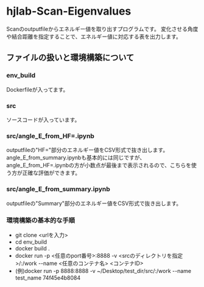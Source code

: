 # hjlab-Scan-Eigenvalues
Scanのoutputfileからエネルギー値を取り出すプログラムです。
変化させる角度や結合距離を指定することで、エネルギー値に対応する表を出力します。

## ファイルの扱いと環境構築について

### env_build
Dockerfileが入ってます。

### src
ソースコードが入っています。
### src/angle_E_from_HF=.ipynb
outputfileの"HF="部分のエネルギー値をCSV形式で抜き出します。
angle_E_from_summary.ipynbも基本的には同じですが、angle_E_from_HF=.ipynbの方が小数点が最後まで表示されるので、こちらを使う方が正確な評価ができます。

### src/angle_E_from_summary.ipynb
outputfileの"Summary"部分のエネルギー値をCSV形式で抜き出します。

### 環境構築の基本的な手順
- git clone <urlを入力>
- cd env_build
- docker build .
- docker run -p <任意のport番号>:8888 -v <srcのディレクトリを指定>/:/work --name <任意のコンテナ名> <コンテナID>
- (例)docker run -p 8888:8888 -v ~/Desktop/test_dir/src/:/work --name test_name 74f45e4b8084
